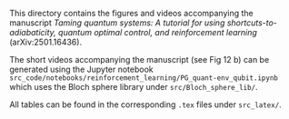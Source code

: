 This directory contains the figures and videos accompanying the manuscript *Taming quantum systems: A tutorial for using shortcuts-to-adiabaticity, quantum optimal control, and reinforcement learning* (arXiv:2501.16436). 

The short videos accompanying the manuscript (see Fig 12 b) can be generated using the Jupyter notebook `src_code/notebooks/reinforcement_learning/PG_quant-env_qubit.ipynb` which uses the Bloch sphere library under `src/Bloch_sphere_lib/`.

All tables can be found in the corresponding `.tex` files under `src_latex/`.